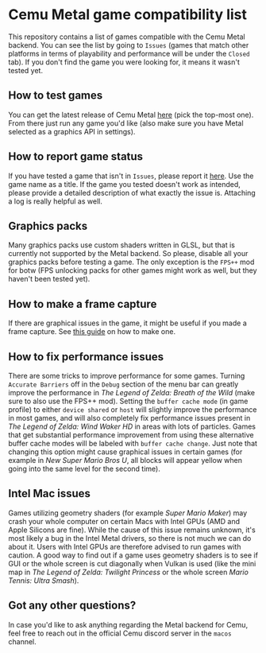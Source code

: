 # Cemu Metal game compatibility list

This repository contains a list of games compatible with the Cemu Metal backend. You can see the list by going to `Issues` (games that match other platforms in terms of playability and performance will be under the `Closed` tab). If you don't find the game you were looking for, it means it wasn't tested yet.

## How to test games

You can get the latest release of Cemu Metal [here](https://github.com/SamoZ256/Cemu/tags) (pick the top-most one). From there just run any game you'd like (also make sure you have Metal selected as a graphics API in settings).

## How to report game status

If you have tested a game that isn't in `Issues`, please report it [here](https://github.com/SamoZ256/cemu-metal-game-compatibility/issues/new?assignees=&labels=&projects=&template=game-compatibility-template.md&title=). Use the game name as a title. If the game you tested doesn't work as intended, please provide a detailed description of what exactly the issue is. Attaching a log is really helpful as well.

## Graphics packs

Many graphics packs use custom shaders written in GLSL, but that is currently not supported by the Metal backend. So please, disable all your graphics packs before testing a game. The only exception is the `FPS++` mod for botw (FPS unlocking packs for other games might work as well, but they haven't been tested yet).

## How to make a frame capture

If there are graphical issues in the game, it might be useful if you made a frame capture. See [this guide](https://github.com/SamoZ256/cemu-frame-capture) on how to make one.

## How to fix performance issues

There are some tricks to improve performance for some games. Turning `Accurate Barriers` off in the `Debug` section of the menu bar can greatly improve the performance in *The Legend of Zelda: Breath of the Wild* (make sure to also use the FPS++ mod). Setting the `buffer cache mode` (in game profile) to either `device shared` or `host` will slightly improve the performance in most games, and will also completely fix performance issues present in *The Legend of Zelda: Wind Waker HD* in areas with lots of particles. Games that get substantial performance improvement from using these alternative buffer cache modes will be labeled with `buffer cache change`. Just note that changing this option might cause graphical issues in certain games (for example in *New Super Mario Bros U*, all blocks will appear yellow when going into the same level for the second time).

## Intel Mac issues

Games utilizing geometry shaders (for example *Super Mario Maker*) may crash your whole computer on certain Macs with Intel GPUs (AMD and Apple Silicons are fine). While the cause of this issue remains unknown, it's most likely a bug in the Intel Metal drivers, so there is not much we can do about it. Users with Intel GPUs are therefore advised to run games with caution. A good way to find out if a game uses geometry shaders is to see if GUI or the whole screen is cut diagonally when Vulkan is used (like the mini map in *The Legend of Zelda: Twilight Princess* or the whole screen *Mario Tennis: Ultra Smash*).

## Got any other questions?

In case you'd like to ask anything regarding the Metal backend for Cemu, feel free to reach out in the official Cemu discord server in the `macos` channel.
